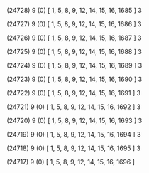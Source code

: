 (24728) 9 (0) [ 1, 5, 8, 9, 12, 14, 15, 16, 1685 ] 3 


(24727) 9 (0) [ 1, 5, 8, 9, 12, 14, 15, 16, 1686 ] 3 


(24726) 9 (0) [ 1, 5, 8, 9, 12, 14, 15, 16, 1687 ] 3 


(24725) 9 (0) [ 1, 5, 8, 9, 12, 14, 15, 16, 1688 ] 3 


(24724) 9 (0) [ 1, 5, 8, 9, 12, 14, 15, 16, 1689 ] 3 


(24723) 9 (0) [ 1, 5, 8, 9, 12, 14, 15, 16, 1690 ] 3 


(24722) 9 (0) [ 1, 5, 8, 9, 12, 14, 15, 16, 1691 ] 3 


(24721) 9 (0) [ 1, 5, 8, 9, 12, 14, 15, 16, 1692 ] 3 


(24720) 9 (0) [ 1, 5, 8, 9, 12, 14, 15, 16, 1693 ] 3 


(24719) 9 (0) [ 1, 5, 8, 9, 12, 14, 15, 16, 1694 ] 3 


(24718) 9 (0) [ 1, 5, 8, 9, 12, 14, 15, 16, 1695 ] 3 


(24717) 9 (0) [ 1, 5, 8, 9, 12, 14, 15, 16, 1696 ]  

